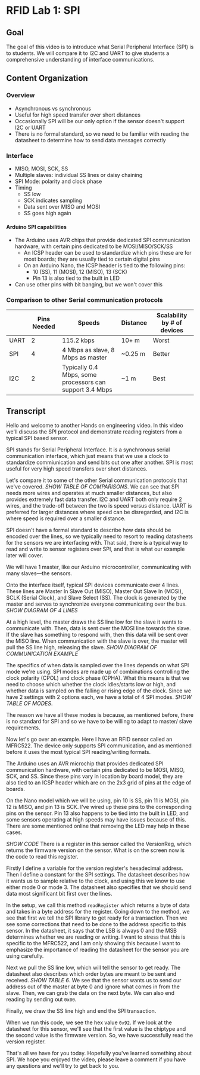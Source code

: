 # RFID Lab 1: SPI 
## Goal
The goal of this video is to introduce what Serial Peripheral Interface
(SPI) is to students. We will compare it to I2C and UART to give students
a comprehensive understanding of interface communications.

## Content Organization
### Overview

- Asynchronous vs synchronous
- Useful for high speed transfer over short distances
- Occasionally SPI will be our only option if the sensor doesn't support I2C or UART
- There is no formal standard, so we need to be familiar with reading the datasheet to determine how to send data messages correctly

### Interface
- MISO, MOSI, SCK, SS
- Multiple slaves: individual SS lines or daisy chaining
- SPI Mode: polarity and clock phase
- Timing
    * SS low 
    * SCK indicates sampling
    * Data sent over MISO and MOSI
    * SS goes high again

#### Arduino SPI capabilities
- The Arduino uses AVR chips that provide dedicated SPI communication
hardware, with certain pins dedicated to be MOSI/MISO/SCK/SS
    * An ICSP header can be used to standardize which pins these are for
    most boards; they are usually tied to certain digital pins
    * On an Arduino Nano, the ICSP header is tied to the following pins:
        - 10 (SS), 11 (MOSI), 12 (MISO), 13 (SCK)
        - Pin 13 is also tied to the built in LED
- Can use other pins with bit banging, but we won't cover this

### Comparison to other Serial communication protocols
|      | Pins Needed | Speeds                                                   | Distance | Scalability by # of devices |
|------|-------------|----------------------------------------------------------|----------|-----------------------------|
| UART | 2           | 115.2 kbps                                               | 10+ m    | Worst                       |
| SPI  | 4           | 4 Mbps as slave, 8 Mbps as master                        | ~0.25 m  | Better                      |
| I2C  | 2           | Typically 0.4 Mbps, some processors can support 3.4 Mbps | ~1 m     | Best                        |

## Transcript

Hello and welcome to another Hands on engineering video. In this video
we'll discuss the SPI protocol and demonstrate reading registers from a
typical SPI based sensor.

SPI stands for Serial Peripheral Interface. It is a synchronous serial
communication interface, which just means that we use a clock to
standardize commiunication and send bits out one after another. SPI is most
useful for very high speed transfers over short distances. 

Let's compare it to some of the other Serial communication protocols that
we've covered. *SHOW TABLE OF COMPARISONS*. We can see that SPI needs more
wires and operates at much smaller distances, but also provides extremely
fast data transfer. I2C and UART both only require 2 wires, and the
trade-off between the two is speed versus distance. UART is preferred for
larger distances where speed can be disregarded, and I2C is where speed is
required over a smaller distance. 

SPI doesn't have a formal standard to describe how data should be encoded
over the lines, so we typically need to resort to reading datasheets for
the sensors we are interfacing with. That said, there is a typical way to
read and write to sensor registers over SPI, and that is what our example
later will cover.

We will have 1 master, like our Arduino microcontroller, communicating with
many slaves—the sensors.

Onto the interface itself, typical SPI devices communicate over 4 lines.
These lines are Master In Slave Out (MISO), Master Out Slave In (MOSI),
SCLK (Serial Clock), and Slave Select (SS). The clock is generated by the
master and serves to synchronize everyone communicating over the bus.
*SHOW DIAGRAM OF 4 LINES*

At a high level, the master draws the SS line low for the slave it wants to
communicate with. Then, data is sent over the MOSI line towards the slave.
If the slave has something to respond with, then this data will be sent
over the MISO line. When communication with the slave is over, the master
will pull the SS line high, releasing the slave.  *SHOW DIAGRAM OF
COMMUNICATION EXAMPLE*

The specifics of when data is sampled over the lines depends on what SPI
mode we're using. SPI modes are made up of combinations controlling the
clock polarity (CPOL) and clock phase (CPHA). What this means is that we
need to choose which whether the clock idles/starts low or high, and
whether data is sampled on the falling or rising edge of the clock.  Since
we have 2 settings with 2 options each, we have a total of 4 SPI modes.
*SHOW TABLE OF MODES*.

The reason we have all these modes is because, as mentioned before, there
is no standard for SPI and so we have to be willing to adapt to master/
slave requirements.

Now let's go over an example. Here I have an RFID sensor called an MFRC522.
The device only supports SPI communication, and as mentioned before it uses
the most typical SPI reading/writing formats.

The Arduino uses an AVR microchip that provides dedicated SPI communication
hardware, with certain pins dedicated to be MOSI, MISO, SCK, and SS. Since
these pins vary in location by board model, they are also tied to an ICSP
header which are on the 2x3 grid of pins at the edge of boards. 

On the Nano model which we will be using, pin 10 is SS, pin 11 is MOSI, pin
12 is MISO, and pin 13 is SCK.  I've wired up these pins to the
corresponding pins on the sensor.  Pin 13 also happens to be tied into the
built in LED, and some sensors operating at high speeds may have issues
because of this.  There are some mentioned online that removing the LED may
help in these cases.

*SHOW CODE* There is a register in this sensor called the VersionReg, which
returns the firmware version on the sensor. What is on the screen now is
the code to read this register.

Firstly I define a variable for the version register's hexadecimal address.
Then I define a constant for the SPI settings. The datasheet describes how
it wants us to sample relative to the clock, and using this we know to use
either mode 0 or mode 3. The datasheet also specifies that we should send
data most significant bit first over the lines.

In the setup, we call this method `readRegister` which returns a byte of
data and takes in a byte address for the register. Going down to the
method, we see that first we tell the SPI library to get ready for a
transaction. Then we see some corrections that need to be done to the
address specific to this sensor. In the datasheet, it says that the LSB is
always 0 and the MSB determines whether we are reading or writing.  I want
to stress that this is specific to the MFRC522, and I am only showing this
because I want to emphasize the importance of reading the datasheet for the
sensor you are using carefully.

Next we pull the SS line low, which will tell the sensor to get ready.  The
datasheet also describes which order bytes are meant to be sent and
received. *SHOW TABLE 6*. We see that the sensor wants us to send our
address out of the master at byte 0 and ignore what comes in from the
slave. Then, we can grab the data on the next byte. We can also end reading
by sending out `0x00`.

Finally, we draw the SS line high and end the SPI transaction.

When we run this code, we see the hex value `0x92`. If we look at the
datasheet for this sensor, we'll see that the first value is the chiptype
and the second value is the firmware version. So, we have successfully read
the version register.

That's all we have for you today. Hopefully you've learned something about
SPI. We hope you enjoyed the video, please leave a comment if you have any
questions and we'll try to get back to you.
